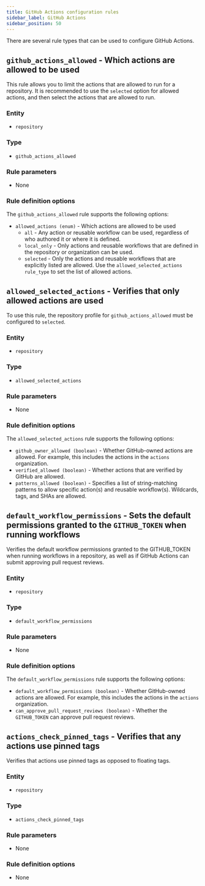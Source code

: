 ```yaml
---
title: GitHub Actions configuration rules
sidebar_label: GitHub Actions
sidebar_position: 50
---
```


There are several rule types that can be used to configure GitHub Actions.

## `github_actions_allowed` - Which actions are allowed to be used

This rule allows you to limit the actions that are allowed to run for a
repository. It is recommended to use the `selected` option for allowed actions,
and then select the actions that are allowed to run.

### Entity

- `repository`

### Type

- `github_actions_allowed`

### Rule parameters

- None

### Rule definition options

The `github_actions_allowed` rule supports the following options:

- `allowed_actions (enum)` - Which actions are allowed to be used
  - `all` - Any action or reusable workflow can be used, regardless of who
    authored it or where it is defined.
  - `local_only` - Only actions and reusable workflows that are defined in the
    repository or organization can be used.
  - `selected` - Only the actions and reusable workflows that are explicitly
    listed are allowed. Use the `allowed_selected_actions` `rule_type` to set
    the list of allowed actions.

## `allowed_selected_actions` - Verifies that only allowed actions are used

To use this rule, the repository profile for `github_actions_allowed` must be
configured to `selected`.

### Entity

- `repository`

### Type

- `allowed_selected_actions`

### Rule parameters

- None

### Rule definition options

The `allowed_selected_actions` rule supports the following options:

- `github_owner_allowed (boolean)` - Whether GitHub-owned actions are allowed.
  For example, this includes the actions in the `actions` organization.
- `verified_allowed (boolean)` - Whether actions that are verified by GitHub are
  allowed.
- `patterns_allowed (boolean)` - Specifies a list of string-matching patterns to
  allow specific action(s) and reusable workflow(s). Wildcards, tags, and SHAs
  are allowed.

## `default_workflow_permissions` - Sets the default permissions granted to the `GITHUB_TOKEN` when running workflows

Verifies the default workflow permissions granted to the GITHUB_TOKEN when
running workflows in a repository, as well as if GitHub Actions can submit
approving pull request reviews.

### Entity

- `repository`

### Type

- `default_workflow_permissions`

### Rule parameters

- None

### Rule definition options

The `default_workflow_permissions` rule supports the following options:

- `default_workflow_permissions (boolean)` - Whether GitHub-owned actions are
  allowed. For example, this includes the actions in the `actions` organization.
- `can_approve_pull_request_reviews (boolean)` - Whether the `GITHUB_TOKEN` can
  approve pull request reviews.

## `actions_check_pinned_tags` - Verifies that any actions use pinned tags

Verifies that actions use pinned tags as opposed to floating tags.

### Entity

- `repository`

### Type

- `actions_check_pinned_tags`

### Rule parameters

- None

### Rule definition options

- None
